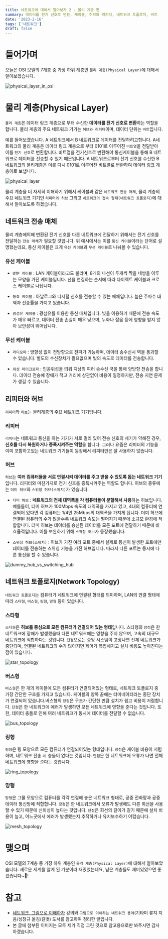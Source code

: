 ```yaml
---
title: 네트워크에 대해서 알아보자 2 - 물리 계층 편
summary: 데이터를 전기 신호로 변환, 케이블, 허브와 리피터, 네트워크 토폴로지, 비트
date: '2023-2-16'
tags: ['네트워크']
draft: false
---
```


# 들어가며

오늘은 OSI 모델의 7계층 중 가장 하위 계층인 `물리 계층(Physical Layer)`에 대해서 알아보겠습니다.

![physical_layer_in_osi](/static/images/blog/network/physical_layer/physical_layer_in_osi.jpeg)

# 물리 계층(Physical Layer)

`물리 계층`은 데이터 링크 계층으로 부터 수신한 <b>데이터를 전기 신호로 변환</b>하는 역할을 합니다. 물리 계층의 주요 네트워크 기기는 `허브와 리피터`이며, 데이터 단위는 `비트`입니다.

예를 들어보겠습니다. A 네트워크에서 B 네트워크로 데이터를 전달하려고합니다. A네트워크의 물리 계층은 데이터 링크 계층으로 부터 0101로 이루어진 `비트열`을 전달받아 이를 `전기 신호`로 변환합니다. 비트열을 전기신호로 변환해야 통신케이블을 통해 B 네트워크로 데이터를 전송할 수 있기 때문입니다. A 네트워크로부터 전기 신호를 수신한 B 네트워크의 물리계층은 이를 다시 0101로 이루어진 비트열로 변환하여 데이터 링크 계층이로 보냅니다.

![physical_layer](/static/images/blog/network/physical_layer/physical_layer.jpeg)

물리 계층을 더 자세히 이해하기 위해서 케이블과 같은 `네트워크 전송 매체`, 물리 계층의 주요 네트워크 기기인 `리피터와 허브` 그리고 `네트워크의 접속 형태(네트워크 토폴로지)`에 대해서 알아보도록 하겠습니다.

## 네트워크 전송 매체

물리 계층에의해 변환된 전기 신호를 다른 네트워크에 전달하기 위해서는 전기 신호를 전달하는 `전송 매체`가 필요할 것입니다. 위 예시에서는 이를 `통신 케이블`이라는 단어로 설명했는데요, 통신 케이블은 크게 `유선 케이블`과 `무선 케이블`로 나눠볼 수 있습니다.

### 유선 케이블

- `UTP 케이블` : LAN 케이블이라고도 불리며, 8개의 나선이 두개씩 짝을 네쌍을 이루는 모양을 가진 케이블입니다. 선을 연결하는 순서에 따라 다이렉트 케이블과 크로스 케이블로 나뉩니다.

- `동축 케이블` : 아날로그와 디지털 신호를 전송할 수 있는 매체입니다. 높은 주파수 대역과 전송률을 가지고 있습니다.

- `광섬유 케이블` : 광섬유를 이용한 통신 매체입니다. 빛을 이용하기 때문에 전송 속도가 매우 빠르고, 데이터 전송 손실이 매우 낮으며, 누화나 잡음 등에 영향을 받지 않아 보안성이 뛰어납니다.

### 무선 케이블

- `라디오파` : 방향성 없이 전방향으로 전파가 가능하며, 데이터 송수신시 벽을 통과할 수 있습니다. 별도의 수신장치가 필요없으며 빛의 속도로 데이터를 전송합니다.

- `위성 마이크로파` : 인공위성을 띄워 지상의 여러 송수신 국을 통해 양방향 전송을 합니다. 데이터 전송에 장애가 적고 거리에 상관없이 비용이 일정하지만, 전송 지연 문제가 생길 수 있습니다.

## 리피터와 허브

`리피터`와 `허브`는 물리계층의 주요 네트워크 기기입니다.

### 리피터

`리피터`는 네트워크 통신을 하는 기기가 서로 멀리 있어 전송 신호의 세기가 약해진 경우, <b>신호를 다시 복원하거나 증폭시켜주는 역할</b>을 합니다. 그러나 요즘은 리피터의 기능을 이미 포함하고있는 네트워크 기기들이 등장해서 리피터만은 잘 사용하지 않습니다.

### 허브

`허브`는 <b>여러 컴퓨터들을 서로 연결시켜 데이터를 주고 받을 수 있도록 돕는 네트워크 기기</b>입니다. 리피터와 마찬가지로 전기 신호를 증폭시켜주는 역할도 합니다. 허브의 종류에는 `더미 허브`와 `스위칭 허브(스위치)`가 있습니다.

- `더미 허브` : <b>네트워크의 전체 대역폭을 각 컴퓨터들이 분할해서 사용</b>하는 허브입니다. 예를들어, 더미 허브가 100Mbps 속도의 대역폭을 가지고 있고, 4대의 컴퓨터에 연결되어 있다면 각 컴퓨터는 1/4인 25Mbps의 대역폭을 가지게 됩니다. 더미 허브에 연결된 컴퓨터의 수가 많을수록 네트워크 속도는 떨어지기 때문에 소규모 환경에 적합합니다. 더미 허브는 데이터를 송신된 데이터를 모든 포트에 전달하기 때문에 비효율적입니다. 이를 보완하기 위해 `스위칭 허브`가 등장했습니다.

- `스위칭 허브(스위치)` : 허브가 가진 여러 포트 중에서 실제로 통신이 발생한 포트에만 데이터를 전송하는 스위칭 기능을 가진 허브입니다. 따라서 다른 포트는 동시에 다른 통신을 할 수 있습니다.

![dummy_hub_vs_switching_hub](/static/images/blog/network/physical_layer/dummy_hub_vs_switching_hub.jpeg)

## 네트워크 토폴로지(Network Topology)

`네트워크 토폴로지`는 컴퓨터가 네트워크에 연결된 형태를 의미하며, LAN의 연결 형태에 따라 `스타형`, `버스형`, `링형`, `망형` 등이 있습니다.

### 스타형

`스타형`은 <b>허브를 중심으로 모든 컴퓨터가 연결되어 있는 형태</b>입니다. 스타형의 `장점`은 한 네트워크에 장애가 발생했을때 다른 네트워크에는 영향을 주지 않으며, 고속의 대규모 네트워크에 적합하다는 것입니다. `단점`으로는 중앙 시스템이 고장나면 전체 네트워크가 중단되며, 연결된 네트워크의 수가 많아지면 제어가 복잡해지고 설치 비용도 높아진다는 점이 있습니다.

![star_topology](/static/images/blog/network/physical_layer/star_topology.jpeg)

### 버스형

`버스형`은 한 개의 케이블에 모든 컴퓨터가 연결되어있는 형태로, 네트워크 토폴로지 중 가장 간단한 구조를 가지고 있습니다. 케이블의 양쪽 끝에는 터미네이터라는 종단 장치가 연결되어 있습니다.버스형의 `장점`은 구조가 간단한 만큼 설치가 쉽고 비용이 저렴합니다. `단점`은 한 네트워크에 에러가 발생하면 모든 네트워크에 영향을 준다는 것입니다. 또한, 데이터 충돌로 인해 여러 네트워크가 동시에 데이터를 전달할 수 없습니다.

![bus_topology](/static/images/blog/network/physical_layer/bus_topology.jpeg)

### 링형

`링형`은 링 모양으로 모든 컴퓨터가 연결되어있는 형태입니다. `장점`은 케이블 비용이 저렴하며, 네트워크 전송 시 충돌이 없다는 것입니다. `단점`은 한 네트워크에 오류가 나면 전체 네트워크에 영향을 준다는 것입니다.

![ring_topology](/static/images/blog/network/physical_layer/ring_topology.jpeg)

### 망형

`망형`은 그물 모양으로 컴퓨터를 각각 연결해 놓은 네트워크 형태로, 공중 전화망과 공중 데이터 통신망에 적합합니다. `장점`은 한 네트워크에서 오류가 발생해도 다른 회선을 사용할 수 있기 때문에 신뢰성이 높다는 것입니다. `단점`은 회선의 길이가 길기 때문에 설치 비용이 높고, 어느곳에서 에러가 발생했는지 추적하거나 유지보수하기 어렵습니다.

![mesh_topology](/static/images/blog/network/physical_layer/mesh_topology.jpeg)

# 맺으며

OSI 모델의 7계층 중 가장 하위 계층인 `물리 계층(Physical Layer)`에 대해서 알아보았습니다. 새로운 세계를 알게 된 기분이라 재밌었는데요, 남은 계층들도 재미있었으면 좋겠습니다~🥳!

# 참고

- [네트워크, 그림으로 이해하자](https://www.inflearn.com/course/%EB%84%A4%ED%8A%B8%EC%9B%8C%ED%81%AC-%EA%B7%B8%EB%A6%BC-%EC%9D%B4%ED%95%B4) 강의와 `그림으로 이해하는 네트워크 용어`(기타미 류지 지음/성창규 옮김/길벗) 도서를 참고하여 정리한 글입니다.
- 본 글에 첨부된 이미지는 모두 제가 직접 그린 것으로 참고용으로만 봐주시면 감사하겠습니다.
